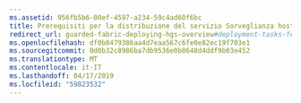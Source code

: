 ```yaml
---
ms.assetid: 956fb5b6-00ef-4597-a234-59c4ad60f6bc
title: Prerequisiti per la distribuzione del servizio Sorveglianza host e degli host protetti
redirect_url: guarded-fabric-deploying-hgs-overview#deployment-tasks-for-guarded-fabrics-and-shielded-vms
ms.openlocfilehash: df0b8479386aa4d7eaa567c6fe0e82ec19f703e1
ms.sourcegitcommit: 0d0b32c8986ba7db9536e0b8648d4ddf9b03e452
ms.translationtype: MT
ms.contentlocale: it-IT
ms.lasthandoff: 04/17/2019
ms.locfileid: "59823532"
---
```

